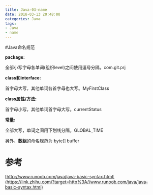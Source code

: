 ```yaml
---
title: Java-03-name
date: 2018-03-13 20:48:00
categories: Java
tags:
- Java
- name
---
```


#Java命名规范 

**package:** 

全部小写字母各单词(组织level)之间使用逗号分隔。com.git.prj

**class和interface:** 

首字母大写，其他单词各首字母也大写。MyFirstClass

**class属性/方法:** 

首字母小写，其他单词首字母大写。currentStatus

**常量:** 

全部大写，单词之间用下划线分隔。GLOBAL_TIME



另外，**数组**的命名规范为 byte[] buffer

# 参考

[http://www.runoob.com/java/java-basic-syntax.html](https://link.zhihu.com/?target=http%3A//www.runoob.com/java/java-basic-syntax.html)